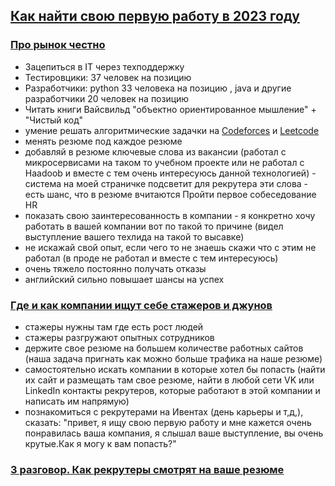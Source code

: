 ## [Как найти свою первую работу в 2023 году](https://start.habr.com/)

### [Про рынок честно](https://vk.com/video-46638176_456239215)

- Зацепиться в IT через техподдержку
- Тестировцики: 37 человек на позицию
- Разработчики: python 33 человека на позицию , java и другие разработчики 20 человек на позицию
- Читать книги Вайсвильд "объектно ориентированное мышление" + "Чистый код"
- умение решать алгоритмические задачки на [Codeforces](https://codeforces.com) и [Leetcode](https://leetcode.com/)
- менять резюме под каждое резюме
- добавляй в резюме ключевые слова из вакансии (работал с микросервисами на таком то учебном проекте или не работал с Haadoob и вместе с тем очень интересуюсь данной технологией) - система на моей страничке подсветит для рекрутера эти слова - есть шанс, что в резюме вчитаются
Пройти первое собеседование HR
- показать свою заинтересованность в компании - я конкретно хочу работать в вашей компании вот по такой то причине (видел выступление вашего техлида на такой то высавке)
- не искажай свой опыт, если чего то не знаешь скажи что с этим не работал (в проде не работал и вместе с тем интересуюсь)
- очень тяжело постоянно получать отказы
- английский сильно повышает шансы на успех

### [Где и как компании ищут себе стажеров и джунов](https://vk.com/video-46638176_456239216)

- стажеры нужны там где есть рост людей
- стажеры разгружают опытных сотрудников
- держите свое резюме на большем количестве работных сайтов (наша задача пригнать как можно больше трафика на наше резюме)
- самостоятельно искать компании в которые хотел бы попасть (найти их сайт и размещать там свое резюме, найти в любой сети VK или LinkedIn контакты рекрутеров, которые работают в этой компании и написать им напрямую)
- познакомиться с рекрутерами на Ивентах (день карьеры и т,д,), сказать: "привет, я ищу свою первую работу и мне кажется очень понравилась ваша компания, я слышал ваше выступление, вы очень крутые.Как я могу к вам попасть?"


### [3 разговор. Как рекрутеры смотрят на ваше резюме](https://vk.com/video-46638176_456239217)
